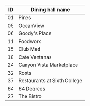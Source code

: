 ID | Dining hall name
--- | ---
01 | Pines
05 | OceanView
06 | Goody's Place
11 | Foodworx
15 | Club Med
18 | Cafe Ventanas
24 | Canyon Vista Marketplace
32 | Roots
37 | Restaurants at Sixth College
64 | 64 Degrees
27 | The Bistro
